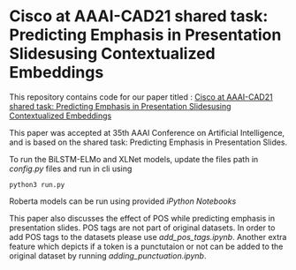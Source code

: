 # Cisco at AAAI-CAD21 shared task: Predicting Emphasis in Presentation Slidesusing Contextualized Embeddings

This repository contains code for our paper titled : [Cisco at AAAI-CAD21 shared task: Predicting Emphasis in Presentation Slidesusing Contextualized Embeddings](https://arxiv.org/pdf/2101.11422.pdf) 

This paper was accepted at 35th AAAI Conference on Artificial Intelligence, and is based on the shared task: Predicting Emphasis in Presentation Slides.

To run the BiLSTM-ELMo and XLNet models, update the files path in *config.py* files and run in cli using
```
python3 run.py
```
Roberta models can be run using provided *iPython Notebooks*

This paper also discusses the effect of POS while predicting emphasis  in presentation slides. POS tags are not part of original datasets. In order to add POS tags to the datasets please use *add_pos_tags.ipynb*. Another extra feature which depicts if a token is a punctutaion or not can be added to the original dataset by running *adding_punctuation.ipynb*.

